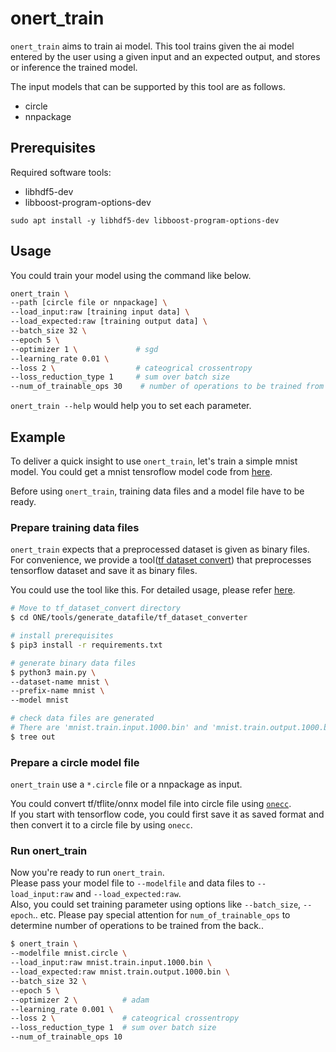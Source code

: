 # onert_train

`onert_train` aims to train ai model. This tool trains given the ai model entered by the user using a given input and an  expected output, and stores or inference the trained model.

The input models that can be supported by this tool are as follows.
- circle
- nnpackage

## Prerequisites

Required software tools:
  - libhdf5-dev
  - libboost-program-options-dev

```
sudo apt install -y libhdf5-dev libboost-program-options-dev
```

## Usage

You could train your model using the command like below.  

```bash
onert_train \
--path [circle file or nnpackage] \
--load_input:raw [training input data] \
--load_expected:raw [training output data] \
--batch_size 32 \ 
--epoch 5 \
--optimizer 1 \             # sgd
--learning_rate 0.01 \   
--loss 2 \                  # cateogrical crossentropy
--loss_reduction_type 1     # sum over batch size
--num_of_trainable_ops 30    # number of operations to be trained from the back
```

`onert_train --help` would help you to set each parameter.

## Example

To deliver a quick insight to use `onert_train`, let's train a simple mnist model. You could get a mnist tensroflow model code from [here](https://www.kaggle.com/code/amyjang/tensorflow-mnist-cnn-tutorial). 

Before using `onert_train`, training data files and a model file have to be ready.

### Prepare training data files

`onert_train` expects that a preprocessed dataset is given as binary files. <br/>
For convenience, we provide a tool([tf dataset convert](https://github.com/Samsung/ONE/tree/master/tools/generate_datafile/tf_dataset_converter)) that preprocesses tensorflow dataset and save it as binary files.

You could use the tool like this. For detailed usage, please refer [here](https://github.com/Samsung/ONE/tree/master/tools/generate_datafile/tf_dataset_converter#readme).
```bash
# Move to tf_dataset_convert directory 
$ cd ONE/tools/generate_datafile/tf_dataset_converter

# install prerequisites
$ pip3 install -r requirements.txt

# generate binary data files
$ python3 main.py \ 
--dataset-name mnist \ 
--prefix-name mnist \ 
--model mnist 

# check data files are generated
# There are 'mnist.train.input.1000.bin' and 'mnist.train.output.1000.bin'
$ tree out
```

### Prepare a circle model file

`onert_train` use a `*.circle` file or a nnpackage as input. <br/>

<!-- This readme is for the ONE developers, so they might know the onecc usage.--> 
You could convert tf/tflite/onnx model file into circle file using [`onecc`](https://github.com/Samsung/ONE/tree/master/compiler/one-cmds). <br/> 
If you start with tensorflow code, you could first save it as saved format and then convert it to a circle file by using `onecc`. 

<!--TODO : Add how to inject training parameter in the circle model -->
 
### Run onert_train
Now you're ready to run `onert_train`. <br/>
Please pass your model file to `--modelfile` and data files to `--load_input:raw` and `--load_expected:raw`. <br/>
Also, you could set training parameter using options like `--batch_size`, `--epoch`.. etc.
Please pay special attention for `num_of_trainable_ops` to determine number of operations to be trained from the back..

```bash 
$ onert_train \
--modelfile mnist.circle \
--load_input:raw mnist.train.input.1000.bin \
--load_expected:raw mnist.train.output.1000.bin \
--batch_size 32 \ 
--epoch 5 \
--optimizer 2 \          # adam
--learning_rate 0.001 \
--loss 2 \               # cateogrical crossentropy
--loss_reduction_type 1  # sum over batch size
--num_of_trainable_ops 10
```
